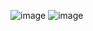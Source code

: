 ![image](https://github.com/Misha815/web-2/assets/71971590/26f6464b-de9b-493c-9264-594f8f35340c)
![image](https://github.com/Misha815/web-2/assets/71971590/b3a38f5f-6c44-4bc5-8d64-2dd04de941ea)


 
 
